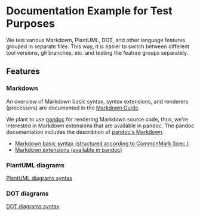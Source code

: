 # Documentation Example for Test Purposes

We test various Markdown, PlantUML, DOT, and other language features grouped in separate 
files. This way, it is easier to switch between different tool versions, git branches, 
etc. and testing the feature groups separately.


## Features


### Markdown

An overview of Markdown basic syntax, syntax extensions, and renderers (processors) are documented 
in the [Markdown Guide](https://www.markdownguide.org/).

We plant to use [pandoc](https://pandoc.org) for rendering Markdown source code, thus, we're interested in 
Markdown extensions that are available in pandoc. The pandoc documentation includes 
the describtion of [pandoc's Markdown](https://pandoc.org/MANUAL.html#pandocs-markdown).

* [Markdown basic syntax (structured according to CommonMark Spec.)](Markdown/CommonMark/basic.md)
* [Markdown extensions (available in pandoc)](Markdown/extensions/extensions.md)


### PlantUML diagrams

[PlantUML diagrams syntax](PlantUML/plantuml.md)


### DOT diagrams

[DOT diagrams syntax](DOT/dot.md)

